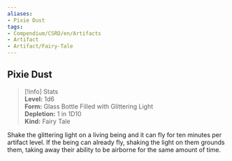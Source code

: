 ```yaml
---
aliases:
- Pixie Dust
tags:
- Compendium/CSRD/en/Artifacts
- Artifact
- Artifact/Fairy-Tale
---
```


  
## Pixie Dust  
>[!info] Stats  
> **Level:** 1d6  
> **Form:** Glass Bottle Filled with Glittering Light  
> **Depletion:** 1 in 1D10  
> **Kind:** Fairy Tale
  
Shake the glittering light on a living being and it can fly for ten minutes per artifact level. If the being can already fly, shaking the light on them grounds them, taking away their ability to be airborne for the same amount of time.